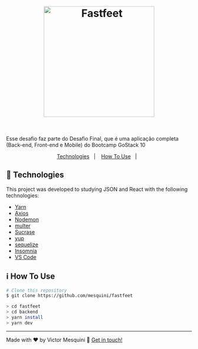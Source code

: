 <h1 align="center">
  <img alt="Fastfeet" title="Fastfeet" src="https://raw.githubusercontent.com/Rocketseat/bootcamp-gostack-desafio-02/master/.github/logo.png" width="300px" />
</h1>
<br />

<p>Esse desafio faz parte do Desafio Final, que é uma aplicação completa (Back-end, Front-end e Mobile) do Bootcamp GoStack 10</p>

<p align="center">
  <a href="#rocket-technologies">Technologies</a>&nbsp;&nbsp;&nbsp;|&nbsp;&nbsp;&nbsp;
  <a href="#information_source-how-to-use">How To Use</a>&nbsp;&nbsp;&nbsp;|&nbsp;&nbsp;&nbsp;
</p>


## :rocket: Technologies

This project was developed to studying JSON and React with the following technologies:

-  [Yarn][yarn]
-  [Axios](https://github.com/axios/axios)
-  [Nodemon](https://github.com/remy/nodemon)
-  [multer](https://github.com/expressjs/multer)
-  [Sucrase](https://github.com/alangpierce/sucrase)
-  [yup](https://github.com/jquense/yup)
-  [sequelize](https://github.com/sequelize/sequelize)
-  [Insomnia](https://insomnia.rest/download/)
-  [VS Code][vc]

 ## :information_source: How To Use
 
 ```bash
 # Clone this repository
 $ git clone https://github.com/mesquini/fastfeet
 
> cd fastfeet
> cd backend
> yarn install
> yarn dev
 ```
 
 ---

Made with ♥ by Victor Mesquini :wave: [Get in touch!](https://www.linkedin.com/in/mesquini/)

[nodejs]: https://nodejs.org/
[yarn]: https://yarnpkg.com/
[vc]: https://code.visualstudio.com/
